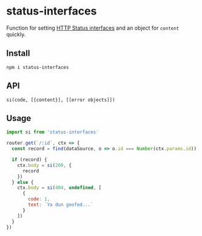 # status-interfaces

Function for setting [HTTP Status interfaces](https://github.com/carrot/restful-api-spec#base-interface) and an object for `content` quickly.

## Install

`npm i status-interfaces`

## API

`si(code, [{content}], [[error objects]])`

## Usage

```js
import si from 'status-interfaces'

router.get(`/:id`, ctx => {
  const record = find(dataSource, o => o.id === Number(ctx.params.id))

  if (record) {
    ctx.body = si(200, {
      record
    })
  } else {
    ctx.body = si(404, undefined, [
      {
        code: 1,
        text: `Ya dun goofed...`
      }
    ])
  }
})
```
